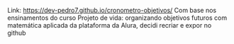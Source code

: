 Link: https://dev-pedro7.github.io/cronometro-objetivos/
Com base nos ensinamentos do curso Projeto de vida: organizando objetivos futuros com matemática aplicada da plataforma da Alura, decidi recriar e expor no github
